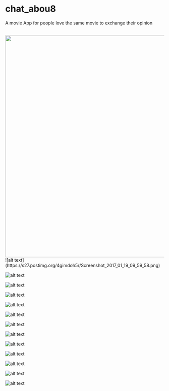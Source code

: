# chat_abou8
A movie App for people love the same movie to exchange their opinion

<br>
<img height = "700" src="https://s27.postimg.org/4gimdoh5r/Screenshot_2017_01_19_09_59_58.png">
<br>
![alt text](https://s27.postimg.org/4gimdoh5r/Screenshot_2017_01_19_09_59_58.png)


![alt text](https://s27.postimg.org/4hsk73izj/Screenshot_2017_01_19_10_00_31.png)

![alt text](https://s27.postimg.org/hzzgjdv4v/Screenshot_2017_01_19_10_01_10.png)

![alt text](https://s27.postimg.org/ph8nylknz/Screenshot_2017_01_19_10_01_22.png)

![alt text](https://s27.postimg.org/p5r7lu47z/Screenshot_2017_01_19_11_24_52.png)

![alt text](https://s27.postimg.org/j681vx8tb/Screenshot_2017_01_19_11_25_03.png)

![alt text](https://s27.postimg.org/fnw1zj7xb/Screenshot_2017_01_19_11_25_08.png)

![alt text](https://s27.postimg.org/qbzsydhwf/Screenshot_2017_01_19_11_25_15.png)

![alt text](https://s27.postimg.org/yvj6w4q8v/Screenshot_2017_01_19_11_25_22.png)

![alt text](https://s27.postimg.org/gh8ns5dy7/Screenshot_2017_01_19_11_25_28.png)

![alt text](https://s27.postimg.org/q3288g53z/Screenshot_2017_01_19_11_26_02.png)

![alt text](https://s27.postimg.org/x7k1hhcdb/Screenshot_2017_01_19_11_26_23.png)

![alt text](https://s27.postimg.org/szp98qaxr/Screenshot_2017_01_19_11_26_46.png)
